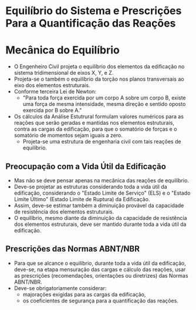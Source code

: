 # Equilíbrio do Sistema e Prescrições Para a Quantificação das Reações

# Mecânica do Equilíbrio
- O Engenheiro Civil projeta o equilíbrio dos elementos da edificação no sistema tridimensional de eixos X, Y, e Z. 
- Projeta-se o também o equilíbrio da torção nos planos transversais ao eixo dos elementos estruturais.
- Conforme terceira Lei de Newton:
    - "Para toda força exercida por um corpo A sobre um corpo B, existe uma força de mesma intensidade, mesma direção e sentido oposto exercida por B sobre A."
- Os cálculos da Análise Estutrural formulam valores numéricos para as reações que serão geradas e mantidas nos elementos estruturais, contra as cargas da edificação, para que o somatório de forças e o somatório de momentos sejam iguais a zero.
    - Projeta-se uma estrutura de engenharia civil com tais reações de equilíbrio.

## Preocupação com a Vida Útil da Edificação
- Mas não se deve pensar apenas na mecânica das reações de equilíbrio.
- Deve-se projetar as estruturas considerando toda a vida útil da edificação, considerando o "Estado Limite de Serviço" (ELS) e o "Estado Limite Último" (Estado Limite de Ruptura) da Edificação. 
- Assim, deve-se estimar também a diminuição provável da capacidade de resistência dos elementos estruturais. 
- O equilíbrio, mesmo diante da diminuição da capacidade de resistência dos elementos estruturais, deve ser mantido durante toda a vida útil da edificação.

## Prescrições das Normas ABNT/NBR
- Para que se alcance o equilíbrio, durante toda a vida útil da edificação, deve-se, na etapa mensuração das cargas e cálculo das reações, usar as prescrições (recomendações, orientações ou diretrizes) das Normas ABNT/NBR.
- Deve-se obrigatoriamente considerar:
    - majorações exigidas para as cargas da edificação,
    - os coeficientes de segurança para a quantificação das reações.
